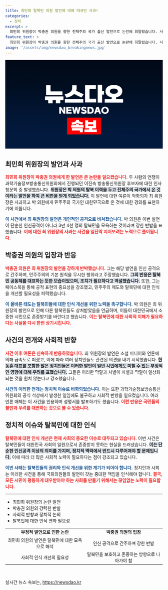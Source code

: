 ```yaml
---
title: 최민희 탈북민 의원 발언에 대해 대국민 사과!
categories:
  - 정치
excerpt: >
  최민희 위원장이 박충권 의원을 향한 전체주의 국가 출신 발언으로 논란에 휘말렸습니다. 사과는 했지만, 이 발언은 탈북민과 자유민주주의에 대한 큰 도전으로 비춰지고 있습니다. 인신공격 논란 속에서 과연 어떤 후폭풍이 일어날지 주목됩니다!
feature_text: >
  최민희 위원장이 박충권 의원을 향한 전체주의 국가 출신 발언으로 논란에 휘말렸습니다. 사과는 했지만, 이 발언은 탈북민과 자유민주주의에 대한 큰 도전으로 비춰지고 있습니다. 인신공격 논란 속에서 과연 어떤 후폭풍이 일어날지 주목됩니다!
image: '/assets/img/newsdao_breakingnews.jpg'
---
```


<p><img src="/assets/img/newsdao_breakingnews.jpg" alt="ontimetimes 속보" /></p>

<h2 data-ke-size="size26">최민희 위원장의 발언과 사과</h2>

<p data-ke-size="size16"><b><span style="color: #ee2323;">최민희 위원장이 박충권 의원에게 한 발언은 큰 논란을 일으켰습니다.</span></b> 두 사람의 언쟁이 과학기술정보방송통신위원회에서 진행되던 이진숙 방송통신위원장 후보자에 대한 인사청문회 중 발생했습니다. <b><span style="background-color: #21538527;">위원장은 박 의원의 탈북 이력을 두고 전체주의 국가에서 온 것이라는 발언을 하여 큰 비판을 받게 되었습니다.</span></b> 이 발언에 대한 여론이 악화되자 최 위원장은 사과하고 박 의원에게 민주주의 국가인 대한민국으로 온 것에 대한 경의를 표현하기에 이릅니다.</p>

<p data-ke-size="size16"><b><span style="color: #1a5490;">이 사건에서 최 위원장의 발언은 개인적인 공격으로 비쳐졌습니다.</span></b> 박 의원은 이번 발언이 단순한 인신공격이 아니라 3만 4천 명의 탈북민을 모욕하는 것이라며 강한 반발을 표했습니다. <b><span style="color: #ee2323;">이에 대한 최 위원장의 사과는 사건을 일단락 지어보려는 노력으로 풀이됩니다.</span></b></p>

<h2 data-ke-size="size26">박충권 의원의 입장과 반응</h2>

<p data-ke-size="size16"><b><span style="color: #ee2323;">박충권 의원은 최 위원장의 발언을 강하게 반박했습니다.</span></b> 그는 해당 발언을 인신 공격으로 간주하며, 민주주의의 기본 원칙을 무시한 행위라고 주장했습니다. <b><span style="background-color: #21538527;">그의 반응은 탈북민 공동체를 대표하는 듯한 모습이었으며, 조치가 필요하다고 역설했습니다.</span></b> 또한, 그는 페이스북을 통해 공적 표현의 중요성을 강조했고, 민주주의 제도와 탈북민에 대한 인식을 개선할 필요성을 피력했습니다.</p>

<p data-ke-size="size16"><b><span style="color: #1a5490;">이 올바른 태도는 탈북민들에 대한 인식 개선을 위한 노력을 촉구합니다.</span></b> 박 의원은 최 위원장의 발언으로 인해 다른 탈북민들도 상처받았음을 언급하며, 이들이 대한민국에서 소중한 시민으로 존중받기를 바란다고 했습니다. <b><span style="color: #ee2323;">이는 탈북민에 대한 사회적 이해가 필요하다는 사실을 다시 한번 상기시킵니다.</span></b></p>

<h2 data-ke-size="size26">사건의 전개와 사회적 반향</h2>

<p data-ke-size="size16"><b><span style="color: #ee2323;">사건 이후 여론은 신속하게 반응하였습니다.</span></b> 최 위원장의 발언은 소셜 미디어와 언론에 의해 급속도로 퍼졌고, 이에 따라 여러 정치인들도 관련된 의견을 내기 시작했습니다. <b><span style="background-color: #21538527;">한동훈 대표를 포함한 많은 정치인들은 이러한 발언이 일반 시민에게도 미칠 수 있는 부정적인 영향에 대해 우려를 표했습니다.</span></b> 그들은 이러한 막말과 차별이 차별과 막말이 일상화되는 것을 원치 않는다고 강조했습니다.</p>

<p data-ke-size="size16"><b><span style="color: #1a5490;">사건의 이러한 전개는 정치적 이슈로 비화되었습니다.</span></b> 이는 또한 과학기술정보방송통신위원회의 공식 석상에서 발생한 일임에도 불구하고 사회적 반향을 일으켰습니다. 여러 언론 매체는 이 사건을 인용하며 성명서를 발표하기도 했습니다. <b><span style="color: #ee2323;">이런 반응은 국민들의 불만과 우려를 대변하는 것으로 볼 수 있습니다.</span></b></p>

<h2 data-ke-size="size26">정치적 이슈와 탈북민에 대한 인식</h2>

<p data-ke-size="size16"><b><span style="color: #ee2323;">탈북민에 대한 인식 개선은 현재 사회의 중요한 이슈로 대두되고 있습니다.</span></b> 이번 사건은 탈북민들이 대한민국 사회의 일원으로서 존중받지 못하는 현실을 드러냈습니다. <b><span style="background-color: #21538527;">이는 단순한 인신공격 이상의 의미를 가지며, 정치적 맥락에서 반드시 다루어져야 할 문제입니다.</span></b> 이에 따라 더 많은 사회적 노력이 필요하다는 점이 강조되고 있습니다.</p>

<p data-ke-size="size16"><b><span style="color: #1a5490;">이번 사태는 탈북민들의 권리와 인식 개선을 위한 계기가 되어야 합니다.</span></b> 정치인과 사회는 이러한 사건을 통해 국회의원들의 발언이 갖는 중대한 책임을 인식해야 합니다. <b><span style="color: #ee2323;">결국, 모든 시민이 평등하게 대우받아야 하는 사회를 만들기 위해서는 끊임없는 노력이 필요합니다.</span></b></p>

<hr>

<ul>
  <li>최민희 위원장의 논란 발언</li>
  <li>박충권 의원의 강력한 반발</li>
  <li>사회적 반향과 정치적 논의</li>
  <li>탈북민에 대한 인식 변화 필요성</li>
</ul>

<table style="width: 100%;">
  <tr>
    <td style="text-align: center; height: 17px;"><b>부정적 발언으로 인한 논란</b></td>
    <td style="text-align: center; height: 17px;"><b>박충권 의원의 입장</b></td>
  </tr>
  <tr>
    <td style="text-align: center; height: 17px;">최민희 의원의 발언은 탈북민에 대한 모욕으로 해석</td>
    <td style="text-align: center; height: 17px;">인신 공격으로 간주하며 강한 반발</td>
  </tr>
  <tr>
    <td style="text-align: center; height: 17px;">사회적 인식 개선의 필요성</td>
    <td style="text-align: center; height: 17px;">탈북민을 보호하고 존중하는 방향으로 나아가야 함</td>
  </tr>
</table>

<p data-ke-size="size16">&nbsp;</p>
실시간 뉴스 속보는, <a href="https://newsdao.kr" rel="dofollow">https://newsdao.kr</a>


